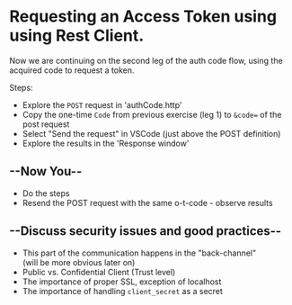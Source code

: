 # Requesting an Access Token using using Rest Client.

Now we are continuing on the second leg of the auth code flow, using the acquired code to request a token.

Steps:

* Explore the `POST` request in 'authCode.http'
* Copy the one-time `Code` from previous exercise (leg 1) to `&code=` of the post request
* Select "Send the request" in VSCode (just above the POST definition)
* Explore the results in the 'Response window'
  
## --Now You--

* Do the steps
* Resend the POST request with the same o-t-code - observe results

## --Discuss security issues and good practices--

* This part of the communication happens in the "back-channel"  
(will be more obvious later on)
* Public vs. Confidential Client (Trust level)
* The importance of proper SSL, exception of localhost
* The importance of handling `client_secret` as a secret

